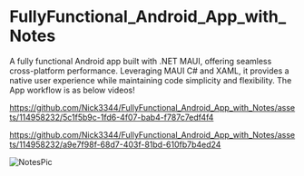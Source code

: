 # FullyFunctional_Android_App_with_Notes
 A fully functional Android app built with .NET MAUI, offering seamless cross-platform performance. Leveraging MAUI C# and XAML, it provides a native user experience while maintaining code simplicity and flexibility.
 The App workflow is as below videos!


https://github.com/Nick3344/FullyFunctional_Android_App_with_Notes/assets/114958232/5c1f5b9c-1fd6-4f07-bab4-f787c7edf4f4




https://github.com/Nick3344/FullyFunctional_Android_App_with_Notes/assets/114958232/a9e7f98f-68d7-403f-81bd-610fb7b4ed24


![NotesPic](https://github.com/Nick3344/FullyFunctional_Android_App_with_Notes/assets/114958232/05b9cd8a-f044-473f-aa61-adc973f0f56e)






